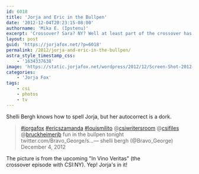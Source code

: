 ```yaml
---
id: 6018
title: 'Jorja and Eric in the Bullpen'
date: '2012-12-04T20:23:15-08:00'
authorname: 'Mika E. (Ipstenu)'
excerpt: 'Crossover? Sara? NY? Well at least part of the crossover has Sara.'
layout: post
guid: 'https://jorjafox.net/?p=6018'
permalink: /2012/jorja-and-eric-in-the-bullpen/
astra_style_timestamp_css:
    - '1634337638'
image: 'https://static.jorjafox.net/wordpress/2012/12/Screen-Shot-2012-12-04-at-4-Dec-8.18.59-PM.png'
categories:
    - 'Jorja Fox'
tags:
    - csi
    - photos
    - tv
---
```


Shelli Bergh knows how to spell Jorja, but her autocorrect is a dork.

<blockquote class="twitter-tweet tw-align-center"><a href="https://twitter.com/search/%23jorgafox">#jorgafox</a> <a href="https://twitter.com/search/%23ericszamanda">#ericszamanda</a> <a href="https://twitter.com/search/%23louismilito">#louismilito</a> @<a href="https://twitter.com/csiwritersroom">csiwritersroom</a> @<a href="https://twitter.com/csifiles">csifiles</a> @<a href="https://twitter.com/bruckheimerjb">bruckheimerjb</a> fun in the bullpen tonight twitter.com/Bravo_George/s…&mdash; shelli bergh (@Bravo_George) December 4, 2012</blockquote>
<script src="//platform.twitter.com/widgets.js" charset="utf-8"></script>

The picture is from the upcoming "In Vino Veritas" (the crossover&nbsp;episode&nbsp;with CSI:NY). Yep! Jorja's in it!
